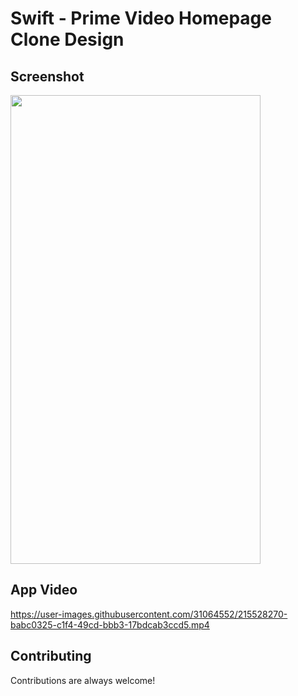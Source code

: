 # Swift - Prime Video Homepage Clone Design


## Screenshot

<img align="center" width="400" height="750" src="https://user-images.githubusercontent.com/31064552/215527980-b05995c4-9b2c-4c61-a1e9-917ee8e04b4b.png">

## App Video

https://user-images.githubusercontent.com/31064552/215528270-babc0325-c1f4-49cd-bbb3-17bdcab3ccd5.mp4



## Contributing

Contributions are always welcome!





